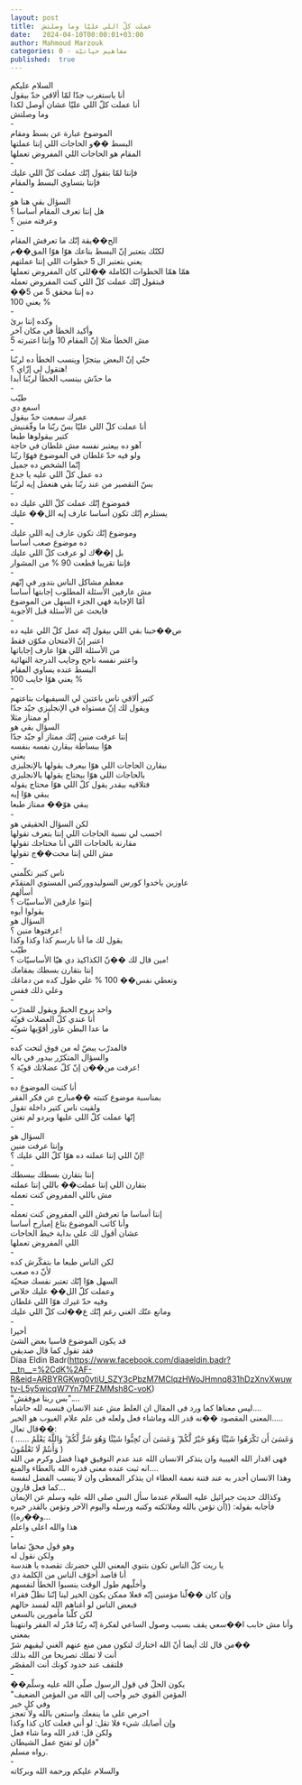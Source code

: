 ```yaml
---
layout: post
title:  عملت كلّ اللي عليّا وما وصلتش
date:   2024-04-10T00:00:01+03:00
author: Mahmoud Marzouk
categories: 0 - مفاهيم حياتيّة
published:  true
---
```

السلام عليكم\
أنا باستغرب جدّا لمّا ألاقي حدّ بيقول\
أنا عملت كلّ اللي عليّا عشان أوصل لكذا\
وما وصلتش\
-\
الموضوع عبارة عن بسط ومقام\
البسط ��و الحاجات اللي إنتا عملتها\
المقام هو الحاجات اللي المفروض تعملها\
-\
فإنتا لمّا بتقول إنّك عملت كلّ اللي عليك\
فإنتا بتساوي البسط والمقام\
-\
السؤال بقي هنا هو\
هل إنتا تعرف المقام أساسا ؟\
وعرفته منين ؟\
-\
الح��يقة إنّك ما تعرفش المقام\
لكنّك بتعتبر إنّ البسط بتاعك هوّا هوّا المق��م\
يعني بتعتبر ال 5 خطوات اللي إنتا عملتهم\
همّا همّا الخطوات الكاملة ��للي كان المفروض تعملها\
فبتقول إنّك عملت كلّ اللي كنت المفروض تعمله\
��ده إنتا محقق 5 من 5\
يعني 100 %\
-\
وكده إنتا برئ\
وأكيد الخطأ في مكان آخر\
مش الخطأ مثلا إنّ المقام 10 وإنتا اعتبرته 5\
-\
حتّي إنّ البعض بيتجرّأ وينسب الخطأ ده لربّنا\
هتقول لي إزّاي ؟!\
ما حدّش بينسب الخطأ لربّنا أبدا\
-\
طيّب\
اسمع دي\
عمرك سمعت حدّ بيقول\
أنا عملت كلّ اللي عليّا بسّ ربّنا ما وفّقنيش\
كتير بيقولوها طبعا\
آهو ده بيعتبر نفسه مش غلطان في حاجة\
ولو فيه حدّ غلطان في الموضوع فهوّا ربّنا\
إنّما الشخص ده جميل\
ده عمل كلّ اللي عليه يا جدع\
بسّ التقصير من عند ربّنا بقي هنعمل إيه لربّنا\
-\
فموضوع إنّك عملت كلّ اللي عليك ده\
يستلزم إنّك تكون أساسا عارف إيه الل�� عليك\
-\
وموضوع إنّك تكون عارف إيه اللي عليك\
ده موضوع صعب أساسا\
بل إ��ّك لو عرفت كلّ اللي عليك\
فإنتا تقريبا قطعت 90 % من المشوار\
-\
معظم مشاكل الناس بتدور في إنّهم\
مش عارفين الأسئلة المطلوب إجابتها أساسا\
أمّا الإجابة فهي الجزء السهل من الموضوع\
فابحث عن الأسئلة قبل الأجوبة\
-\
ص��حبنا بقي اللي بيقول إنّه عمل كلّ اللي عليه ده\
اعتبر إنّ الامتحان مكوّن فقط\
من الأسئلة اللي هوّا عارف إجاباتها\
واعتبر نفسه ناجح وجايب الدرجة النهائية\
البسط عنده يساوي المقام\
يعني هوّا جايب 100 %\
-\
كتير ألاقي ناس باعتين لي السيفيهات بتاعتهم\
ويقول لك إنّ مستواه في الإنجليزي جيّد جدّا\
أو ممتاز مثلا\
السؤال بقي هو\
إنتا عرفت منين إنّك ممتاز أو جيّد جدّا\
هوّا ببساطة بيقارن نفسه بنفسه\
يعني\
بيقارن الحاجات اللي هوّا بيعرف يقولها بالإنجليزي\
بالحاجات اللي هوّا بيحتاج يقولها بالانجليزي\
فتلاقيه بيقدر يقول كلّ اللي هوّا محتاج يقوله\
يبقي هوّا إيه\
يبقي هوّ�� ممتاز طبعا\
-\
لكن السؤال الحقيقي هو\
احسب لي نسبة الحاجات اللي إنتا بتعرف تقولها\
مقارنة بالحاجات اللي أنا محتاجك تقولها\
مش اللي إنتا محت��ج تقولها\
-\
ناس كتير تكلّمني\
عاوزين ياخدوا كورس السوليدووركس المستوي المتقدّم\
أسألهم\
إنتوا عارفين الأساسيّات ؟\
يقولوا أيوه\
السؤال هو\
عرفتوها منين ؟!\
يقول لك ما أنا بارسم كذا وكذا وكذا\
طيّب\
مين قال لك ��نّ الكذاكيذ دي هيّا الأساسيّات ؟!\
إنتا بتقارن بسطك بمقامك\
وتعطي نفس�� 100 % علي طول كده من دماغك\
وعلي ذلك فقس\
-\
واحد يروح الجيمّ ويقول للمدرّب\
أنا عندي كلّ العضلات قويّة\
ما عدا البطن عاوز أقوّيها شويّه\
-\
فالمدرّب يبصّ له من فوق لتحت كده\
والسؤال المتكرّر بيدور في باله\
عرفت من��ن إنّ كلّ عضلاتك قويّة ؟!\
-\
أنا كتبت الموضوع ده\
بمناسبة موضوع كتبته ��مبارح عن فكر الفقر\
ولقيت ناس كتير داخلة تقول\
إنّها عملت كلّ اللي عليها وبردو لم تغتن\
-\
السؤال هو\
وإنتا عرفت منين\
إنّ اللي إنتا عملته ده هوّا كلّ اللي عليك ؟!\
-\
إنتا بتقارن بسطك ببسطك\
بتقارن اللي إنتا عملت�� باللي إنتا عملته\
مش باللي المفروض كنت تعمله\
-\
إنتا أساسا ما تعرفش اللي المفروض كنت تعمله\
وأنا كاتب الموضوع بتاع إمبارح أساسا\
عشان أقول لك علي بداية خيط الحاجات\
اللي المفروض تعملها\
-\
لكن الناس طبعا ما بتفكّرش كده\
لأنّ ده صعب\
السهل هوّا إنّك تعتبر نفسك ضحيّة\
وعملت كلّ الل�� عليك خلاص\
وفيه حدّ غيرك هوّا اللي غلطان\
ومانع عنّك الغني رغم إنّك ع��لت كلّ اللي عليك\
-\
أخيرا\
قد يكون الموضوع قاسيا بعض الشئ\
فقد تقول كما قال صديقي\
Diaa Eldin
Badr(https://www.facebook.com/diaaeldin.badr?__tn__=%2CdK%2AF-R&eid=ARBYRGKwg0vtiU_SZY3cPbzM7MClqzHWoJHmnq831hDzXnvXwuwtv-L5y5wicqW7Yn7MFZMMsh8C-voK)\
\"بس ربنا موفقش\"\....\
ليس معناها كما ورد فى المقال ان الغلط مش عند الانسان فنسبه لله
حاشاه\....\
المعنى المقصود ��نه قدر الله وماشاء فعل ولعله فى علم علام الغيوب هو
الخير\.....\
قال تعال��:\
( \...\... وَعَسَىٰ أَن تَكْرَهُوا شَيْئًا وَهُوَ خَيْرٌ لَّكُمْ ۖ وَعَسَىٰ أَن تُحِبُّوا شَيْئًا وَهُوَ شَرٌّ
لَّكُمْ ۗ وَاللَّهُ يَعْلَمُ وَأَنتُمْ لَا تَعْلَمُونَ )\
فهى اقدار الله الغيبية وان يتذكر الانسان الله عند عدم التوفيق فهذا فضل
وكرم من الله انه ثبت عنده معنى قدره الله بالعطاء
والمنع\....\
وهذا الانسان أجدر به عند فتنة نعمة العطاء ان يتذكر المعطى وان لا ينسب
الفضل لنفسة كما فعل قارون\...\
وكذالك حديث جبرائيل عليه السلام عندما سأل النبي صلى الله عليه وسلم عن
الإيمان فأجابه بقوله: ((أن تؤمن بالله وملائكته وكتبه ورسله واليوم الآخر
وتؤمن بالقدر خيره و��ره))\...\
هذا والله اعلى واعلم\
-\
وهو قول محقّ تماما\
ولكن نقول له\
يا ريت كلّ الناس تكون بتنوي المعني اللي حضرتك تقصده يا
هندسة\
أنا قاصد أخوّف الناس من الكلمة دي\
وأخلّيهم طول الوقت ينسبوا الخطأ لنفسهم\
وإن كان ��لّنا مؤمنين إنّه فعلا ممكن يكون الخير لينا إنّنا نظلّ
فقراء\
فبعض الناس لو أغناهم الله لفسد حالهم\
لكن كلّنا مأمورين بالسعي\
وأنا مش حابب ا��سعي يقف بسبب وصول الساعي لفكرة إنّه ربّنا قدّر له الفقر
وانتهينا\
بمعني\
من قال لك أيضا أنّ الله اختارك لتكون ممن منع عنهم الغني ليقيهم
شرّ��\
أنت لا تملك تصريحا من الله بذلك\
فلتقف عند حدود كونك أنت المقصّر\
-\
��يكون الحلّ في قول الرسول صلّي الله عليه وسلّم\
\"المؤمن القوي خير وأحب إلى الله من المؤمن الضعيف\
وفي كلٍ خير\
احرص على ما ينفعك واستعن بالله ولا تعجز\
وإن أصابك شيء فلا تقل: لو أني فعلت كان كذا وكذا\
ولكن قل: قدر الله وما شاء فعل\
فإن لو تفتح عمل الشيطان\"\
رواه مسلم.\
-\
والسلام عليكم ورحمة الله وبركاته
